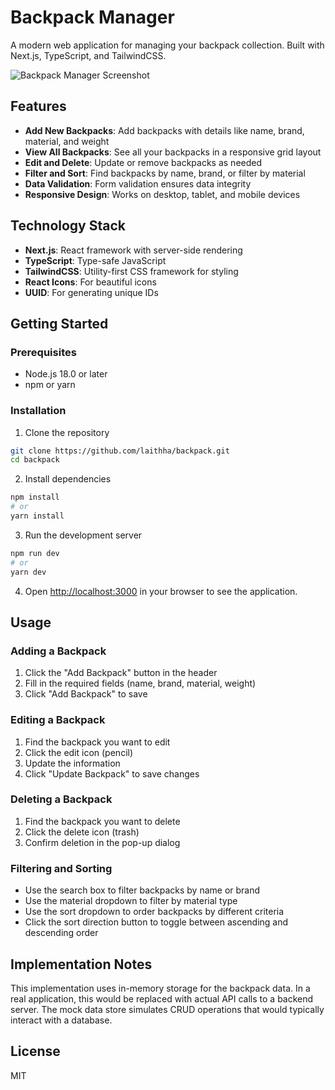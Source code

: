 # Backpack Manager

A modern web application for managing your backpack collection. Built with Next.js, TypeScript, and TailwindCSS.

![Backpack Manager Screenshot](https://via.placeholder.com/800x400?text=Backpack+Manager)

## Features

- **Add New Backpacks**: Add backpacks with details like name, brand, material, and weight
- **View All Backpacks**: See all your backpacks in a responsive grid layout
- **Edit and Delete**: Update or remove backpacks as needed
- **Filter and Sort**: Find backpacks by name, brand, or filter by material
- **Data Validation**: Form validation ensures data integrity
- **Responsive Design**: Works on desktop, tablet, and mobile devices

## Technology Stack

- **Next.js**: React framework with server-side rendering
- **TypeScript**: Type-safe JavaScript
- **TailwindCSS**: Utility-first CSS framework for styling
- **React Icons**: For beautiful icons
- **UUID**: For generating unique IDs

## Getting Started

### Prerequisites

- Node.js 18.0 or later
- npm or yarn

### Installation

1. Clone the repository
```bash
git clone https://github.com/laithha/backpack.git
cd backpack
```

2. Install dependencies
```bash
npm install
# or
yarn install
```

3. Run the development server
```bash
npm run dev
# or
yarn dev
```

4. Open [http://localhost:3000](http://localhost:3000) in your browser to see the application.

## Usage

### Adding a Backpack

1. Click the "Add Backpack" button in the header
2. Fill in the required fields (name, brand, material, weight)
3. Click "Add Backpack" to save

### Editing a Backpack

1. Find the backpack you want to edit
2. Click the edit icon (pencil)
3. Update the information
4. Click "Update Backpack" to save changes

### Deleting a Backpack

1. Find the backpack you want to delete
2. Click the delete icon (trash)
3. Confirm deletion in the pop-up dialog

### Filtering and Sorting

- Use the search box to filter backpacks by name or brand
- Use the material dropdown to filter by material type
- Use the sort dropdown to order backpacks by different criteria
- Click the sort direction button to toggle between ascending and descending order

## Implementation Notes

This implementation uses in-memory storage for the backpack data. In a real application, this would be replaced with actual API calls to a backend server. The mock data store simulates CRUD operations that would typically interact with a database.

## License

MIT
